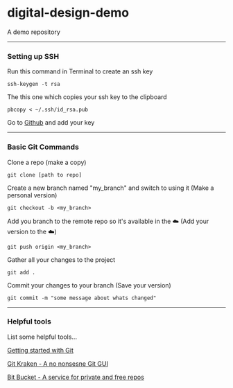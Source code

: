 # digital-design-demo
A demo repository

---

### Setting up SSH

Run this command in Terminal to create an ssh key

`ssh-keygen -t rsa`

The this one which copies your ssh key to the clipboard

`pbcopy < ~/.ssh/id_rsa.pub`

Go to [Github](https://github.com/settings/keys) and add your key

---

### Basic Git Commands

Clone a repo (make a copy)

`git clone [path to repo]`

Create a new branch named "my_branch" and switch to using it (Make a personal version) 

`git checkout -b <my_branch>`

Add you branch to the remote repo so it's available in the ☁️ (Add your version to the ☁️)

`git push origin <my_branch>`

Gather all your changes to the project

`git add .`

Commit your changes to your branch (Save your version)

`git commit -m "some message about whats changed"`

---

### Helpful tools

List some helpful tools...

[Getting started with Git](https://rogerdudler.github.io/git-guide/)

[Git Kraken - A no nonsesne Git GUI](https://www.gitkraken.com/)

[Bit Bucket - A service for private and free repos](https://bitbucket.org/)
